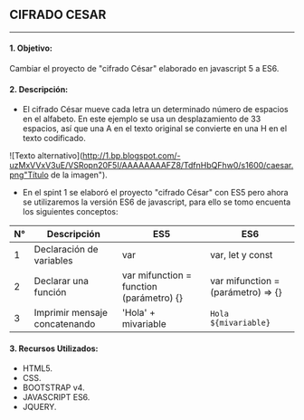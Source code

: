 ## **CIFRADO CESAR**
***

#### 1. Objetivo:

Cambiar el proyecto de "cifrado César" elaborado en javascript 5 a ES6.  

#### 2. Descripción:

- El cifrado César mueve cada letra un determinado número de espacios en el alfabeto. En este ejemplo se usa un desplazamiento de 33 espacios, así que una A en el texto original se convierte en una H en el texto codificado.

![Texto alternativo](http://1.bp.blogspot.com/-uzMxVVxV3uE/VSRopn20F5I/AAAAAAAAFZ8/TdfnHbQFhw0/s1600/caesar.png"Título de la imagen").

- En el spint 1 se elaboró el proyecto "cifrado César" con ES5 pero ahora se utilizaremos la versión ES6 de javascript, para ello se tomo encuenta los siguientes conceptos:

| N°| Descripción| ES5 | ES6 |
| ---------- | ---------- | ---------- | ---------- |
| 1 | Declaración de variables | var   | var, let y const   |
| 2 | Declarar una función | var mifunction = function (parámetro) {}   | var mifunction = (parámetro) => {} |
| 3 | Imprimir mensaje concatenando | 'Hola' + mivariable   | `Hola ${mivariable}` |

#### 3. Recursos Utilizados:

* HTML5.
* CSS.
* BOOTSTRAP v4.
* JAVASCRIPT ES6.
* JQUERY.
